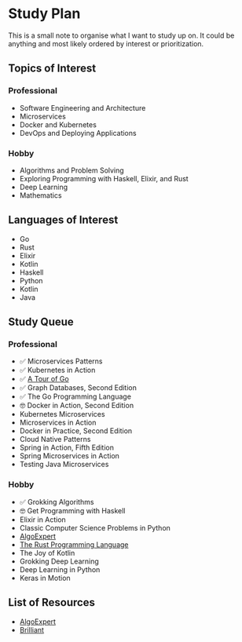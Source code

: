 # Study Plan

This is a small note to organise what I want to study up on. It could be anything and most likely ordered by interest or prioritization.

## Topics of Interest

### Professional

* Software Engineering and Architecture
* Microservices
* Docker and Kubernetes
* DevOps and Deploying Applications

### Hobby

* Algorithms and Problem Solving
* Exploring Programming with Haskell, Elixir, and Rust
* Deep Learning
* Mathematics

## Languages of Interest

* Go
* Rust
* Elixir
* Kotlin
* Haskell
* Python
* Kotlin
* Java

## Study Queue

### Professional

* ✅ Microservices Patterns
* ✅ Kubernetes in Action
* ✅ [A Tour of Go](https://tour.golang.org/)
* ✅ Graph Databases, Second Edition
* ✅ The Go Programming Language
* 🤓 Docker in Action, Second Edition
* Kubernetes Microservices
* Microservices in Action
* Docker in Practice, Second Edition
* Cloud Native Patterns
* Spring in Action, Fifth Edition
* Spring Microservices in Action
* Testing Java Microservices

### Hobby

* ✅ Grokking Algorithms
* 🤓 Get Programming with Haskell
* Elixir in Action
* Classic Computer Science Problems in Python
* [AlgoExpert](https://www.algoexpert.io)
* [The Rust Programming Language](https://doc.rust-lang.org/book/#the-rust-programming-language)
* The Joy of Kotlin
* Grokking Deep Learning
* Deep Learning in Python
* Keras in Motion

## List of Resources

* [AlgoExpert](https://www.algoexpert.io)
* [Brilliant](https://brilliant.org/)

